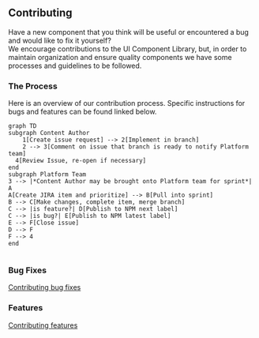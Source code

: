 ## Contributing

Have a new component that you think will be useful or encountered a bug and would like to fix it yourself?  
We encourage contributions to the UI Component Library, but, in order to maintain organization and ensure quality components we have some processes and guidelines to be followed.

### The Process

Here is an overview of our contribution process. Specific instructions for bugs and features can be found linked below.

```mermaid
graph TD
subgraph Content Author
	1[Create issue request] --> 2[Implement in branch]
	2 --> 3[Comment on issue that branch is ready to notify Platform team]
  4[Review Issue, re-open if necessary]
end
subgraph Platform Team
3 --> |*Content Author may be brought onto Platform team for sprint*| A
A[Create JIRA item and prioritize] --> B[Pull into sprint]
B --> C[Make changes, complete item, merge branch]
C --> |is feature?| D[Publish to NPM next label]
C --> |is bug?| E[Publish to NPM latest label]
E --> F[Close issue]
D --> F
F --> 4
end


```

### Bug Fixes

[Contributing bug fixes](.gitlab/contribution_guidelines/contributing_bugfix.md)

### Features

[Contributing features](.gitlab/contribution_guidelines/contributing_feature.md)

